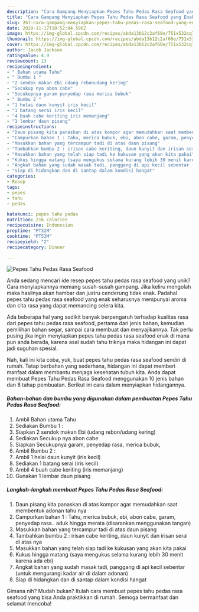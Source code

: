 ```yaml
---
description: "Cara Gampang Menyiapkan Pepes Tahu Pedas Rasa Seafood yang Enak Banget"
title: "Cara Gampang Menyiapkan Pepes Tahu Pedas Rasa Seafood yang Enak Banget"
slug: 267-cara-gampang-menyiapkan-pepes-tahu-pedas-rasa-seafood-yang-enak-banget
date: 2020-11-17T10:52:04.596Z
image: https://img-global.cpcdn.com/recipes/abda13b12c2af60e/751x532cq70/pepes-tahu-pedas-rasa-seafood-foto-resep-utama.jpg
thumbnail: https://img-global.cpcdn.com/recipes/abda13b12c2af60e/751x532cq70/pepes-tahu-pedas-rasa-seafood-foto-resep-utama.jpg
cover: https://img-global.cpcdn.com/recipes/abda13b12c2af60e/751x532cq70/pepes-tahu-pedas-rasa-seafood-foto-resep-utama.jpg
author: Jacob Jackson
ratingvalue: 4.9
reviewcount: 13
recipeingredient:
- " Bahan utama Tahu"
- " Bumbu 1 "
- "2 sendok makan Ebi udang rebonudang kering"
- "Secukup nya abon cabe"
- "Secukupnya garam penyedap rasa merica bubuk"
- " Bumbu 2 "
- "1 helai daun kunyit iris kecil"
- "1 batang serai iris kecil"
- "4 buah cabe keriting iris memanjang"
- "1 lembar daun pisang"
recipeinstructions:
- "Daun pisang kita panaskan di atas kompor agar memudahkan saat membentuk adonan tahu nya"
- "Campurkan bahan 1 : Tahu, merica bubuk, ebi, abon cabe, garam, penyedap rasa.. aduk hingga merata (disarankan menggunakan tangan)"
- "Masukkan bahan yang tercampur tadi di atas daun pisang"
- "Tambahkan bumbu 2 : irisan cabe keriting, daun kunyit dan irisan serai di atas nya"
- "Masukkan bahan yang telah siap tadi ke kukusan yang akan kita pakai"
- "Kukus hingga matang (saya mengukus selama kurang lebih 30 menit karena ada ebi)"
- "Angkat bahan yang sudah masak tadi, panggang di api kecil sebentar (untuk mengurangi kadar air di dalam adonan)"
- "Siap di hidangkan dan di santap dalam kondisi hangat"
categories:
- Resep
tags:
- pepes
- tahu
- pedas

katakunci: pepes tahu pedas 
nutrition: 216 calories
recipecuisine: Indonesian
preptime: "PT32M"
cooktime: "PT53M"
recipeyield: "2"
recipecategory: Dinner

---
```



![Pepes Tahu Pedas Rasa Seafood](https://img-global.cpcdn.com/recipes/abda13b12c2af60e/751x532cq70/pepes-tahu-pedas-rasa-seafood-foto-resep-utama.jpg)

Anda sedang mencari ide resep pepes tahu pedas rasa seafood yang unik? Cara menyiapkannya memang susah-susah gampang. Jika keliru mengolah maka hasilnya akan hambar dan justru cenderung tidak enak. Padahal pepes tahu pedas rasa seafood yang enak seharusnya mempunyai aroma dan cita rasa yang dapat memancing selera kita.

Ada beberapa hal yang sedikit banyak berpengaruh terhadap kualitas rasa dari pepes tahu pedas rasa seafood, pertama dari jenis bahan, kemudian pemilihan bahan segar, sampai cara membuat dan menyajikannya. Tak perlu pusing jika ingin menyiapkan pepes tahu pedas rasa seafood enak di mana pun anda berada, karena asal sudah tahu triknya maka hidangan ini dapat jadi suguhan spesial.




Nah, kali ini kita coba, yuk, buat pepes tahu pedas rasa seafood sendiri di rumah. Tetap berbahan yang sederhana, hidangan ini dapat memberi manfaat dalam membantu menjaga kesehatan tubuh kita. Anda dapat membuat Pepes Tahu Pedas Rasa Seafood menggunakan 10 jenis bahan dan 8 tahap pembuatan. Berikut ini cara dalam menyiapkan hidangannya.

<!--inarticleads1-->

##### Bahan-bahan dan bumbu yang digunakan dalam pembuatan Pepes Tahu Pedas Rasa Seafood:

1. Ambil  Bahan utama Tahu
1. Sediakan  Bumbu 1 :
1. Siapkan 2 sendok makan Ebi (udang rebon/udang kering)
1. Sediakan Secukup nya abon cabe
1. Siapkan Secukupnya garam, penyedap rasa, merica bubuk,
1. Ambil  Bumbu 2 :
1. Ambil 1 helai daun kunyit (iris kecil)
1. Sediakan 1 batang serai (iris kecil)
1. Ambil 4 buah cabe keriting (iris memanjang)
1. Gunakan 1 lembar daun pisang




<!--inarticleads2-->

##### Langkah-langkah membuat Pepes Tahu Pedas Rasa Seafood:

1. Daun pisang kita panaskan di atas kompor agar memudahkan saat membentuk adonan tahu nya
1. Campurkan bahan 1 : Tahu, merica bubuk, ebi, abon cabe, garam, penyedap rasa.. aduk hingga merata (disarankan menggunakan tangan)
1. Masukkan bahan yang tercampur tadi di atas daun pisang
1. Tambahkan bumbu 2 : irisan cabe keriting, daun kunyit dan irisan serai di atas nya
1. Masukkan bahan yang telah siap tadi ke kukusan yang akan kita pakai
1. Kukus hingga matang (saya mengukus selama kurang lebih 30 menit karena ada ebi)
1. Angkat bahan yang sudah masak tadi, panggang di api kecil sebentar (untuk mengurangi kadar air di dalam adonan)
1. Siap di hidangkan dan di santap dalam kondisi hangat




Gimana nih? Mudah bukan? Itulah cara membuat pepes tahu pedas rasa seafood yang bisa Anda praktikkan di rumah. Semoga bermanfaat dan selamat mencoba!
